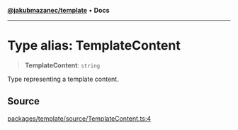 [**@jakubmazanec/template**](../README.md) • **Docs**

---

# Type alias: TemplateContent

> **TemplateContent**: `string`

Type representing a template content.

## Source

[packages/template/source/TemplateContent.ts:4](https://github.com/jakubmazanec/js-tools/blob/45932621a19c677851f8bf60e4a28d217617972b/packages/template/source/TemplateContent.ts#L4)
